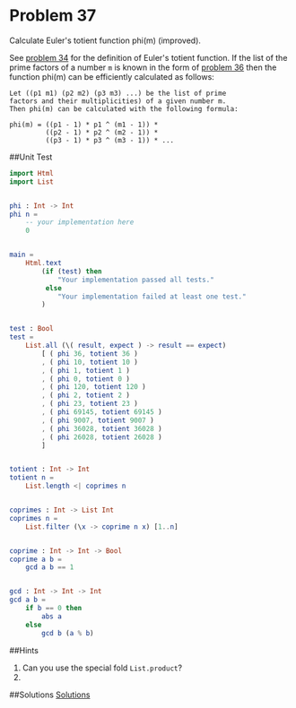 # Problem 37

Calculate Euler's totient function phi(m) (improved).

See [problem 34](p34.md) for the definition of Euler's totient function. If the list of the prime factors of a number ```m``` is known in the form of [problem 36](p36.md) then the function phi(m) can be efficiently calculated as follows: 
```
Let ((p1 m1) (p2 m2) (p3 m3) ...) be the list of prime
factors and their multiplicities) of a given number m. 
Then phi(m) can be calculated with the following formula:

phi(m) = ((p1 - 1) * p1 ^ (m1 - 1)) * 
         ((p2 - 1) * p2 ^ (m2 - 1)) * 
         ((p3 - 1) * p3 ^ (m3 - 1)) * ...
```

##Unit Test
```elm 
import Html
import List


phi : Int -> Int
phi n =
    -- your implementation here
    0


main =
    Html.text
        (if (test) then
            "Your implementation passed all tests."
         else
            "Your implementation failed at least one test."
        )


test : Bool
test =
    List.all (\( result, expect ) -> result == expect)
        [ ( phi 36, totient 36 )
        , ( phi 10, totient 10 )
        , ( phi 1, totient 1 )
        , ( phi 0, totient 0 )
        , ( phi 120, totient 120 )
        , ( phi 2, totient 2 )
        , ( phi 23, totient 23 )
        , ( phi 69145, totient 69145 )
        , ( phi 9007, totient 9007 )
        , ( phi 36028, totient 36028 )
        , ( phi 26028, totient 26028 )
        ]


totient : Int -> Int
totient n =
    List.length <| coprimes n


coprimes : Int -> List Int
coprimes n =
    List.filter (\x -> coprime n x) [1..n]


coprime : Int -> Int -> Bool
coprime a b =
    gcd a b == 1


gcd : Int -> Int -> Int
gcd a b =
    if b == 0 then
        abs a
    else
        gcd b (a % b)

```

##Hints
1. Can you use the special fold ```List.product```? 
2. 
##Solutions
[Solutions](../s/s37.md)